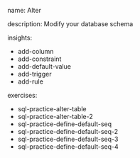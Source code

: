 name: Alter

description: Modify your database schema

insights:
  - add-column
  - add-constraint
  - add-default-value
  - add-trigger
  - add-rule

exercises:
  - sql-practice-alter-table
  - sql-practice-alter-table-2
  - sql-practice-define-default-seq
  - sql-practice-define-default-seq-2
  - sql-practice-define-default-seq-3
  - sql-practice-define-default-seq-4
 
 
